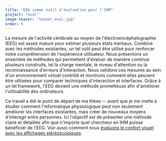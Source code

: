 ```yaml
---
title: "EEG comme outil d'évaluation pour l'IHM"
project: "eval"
image-teaser: "teaser_eval.jpg"
order: 6
---
```


La mesure de l'activité cérébrale au moyen de l'électroencéphalographie (EEG) est assez mature pour estimer plusieurs états mentaux. Combiné avec les méthodes existantes, un tel outil peut être utilisé pour renforcer notre compréhension de l'expérience utilisateur. Nous présentons un ensemble de méthodes qui permettent d'évaluer de manière continue plusieurs construits, tel la charge mentale, le niveau d'attention ou la reconnaissance d'erreurs d'interaction. Nous validons ces mesures au sein d'un environnement virtuel contrôlé et montrons comment elles peuvent être utilisées pour comparer techniques d'interaction et interfaces. Grâce à un tel framework, l'EEG devient une méthode prometteuse afin d'améliorer l'utilisabilité des ordinateurs.

Ce travail a été le point de départ de ma thèse -- avant que je me mette à étudier comment l'informatique physiologique peut non seulement améliorer les interfaces existantes, mais créer de nouveaux moyens d'interagir entre personnes. Ici l'objectif est de présenter une méthode claire et détaillée afin que n'importe quel chercheur en IHM puisse bénéficier de l'EEG. Voir aussi comment nous [évaluons le confort visuel avec les affichages stéréoscopiques](http://phd.jfrey.info/fr/projets/stereo/).
